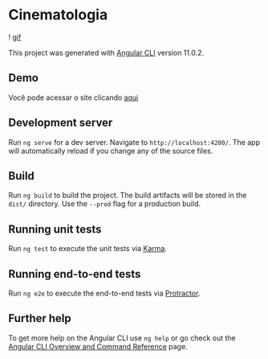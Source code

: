 # Cinematologia

! [gif](https://github.com/carloseduardofdelima/Angular-cinematologia/blob/master/cinematologia.gif?raw=true)

This project was generated with [Angular CLI](https://github.com/angular/angular-cli) version 11.0.2.

## Demo

Você pode acessar o site clicando [aqui](https://cinematologia.netlify.app/)

## Development server

Run `ng serve` for a dev server. Navigate to `http://localhost:4200/`. The app will automatically reload if you change any of the source files.

## Build

Run `ng build` to build the project. The build artifacts will be stored in the `dist/` directory. Use the `--prod` flag for a production build.

## Running unit tests

Run `ng test` to execute the unit tests via [Karma](https://karma-runner.github.io).

## Running end-to-end tests

Run `ng e2e` to execute the end-to-end tests via [Protractor](http://www.protractortest.org/).

## Further help

To get more help on the Angular CLI use `ng help` or go check out the [Angular CLI Overview and Command Reference](https://angular.io/cli) page.

